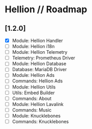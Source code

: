 # Hellion // Roadmap

## [1.2.0]

- [x] Module: Hellion Handler
- [ ] Module: Hellion i18n
- [ ] Module: Hellion Telemetry
- [ ] Telemetry: Prometheus Driver
- [ ] Module: Hellion Database
- [ ] Database: MariaDB Driver
- [ ] Module: Hellion Ads
- [ ] Commands: Hellion Ads
- [ ] Module: Hellion Utils
- [ ] Utils: Embed Builder
- [ ] Commands: About
- [ ] Module: Hellion Lavalink
- [ ] Commands: Music
- [ ] Module: Knucklebones
- [ ] Commands: Knucklebones
